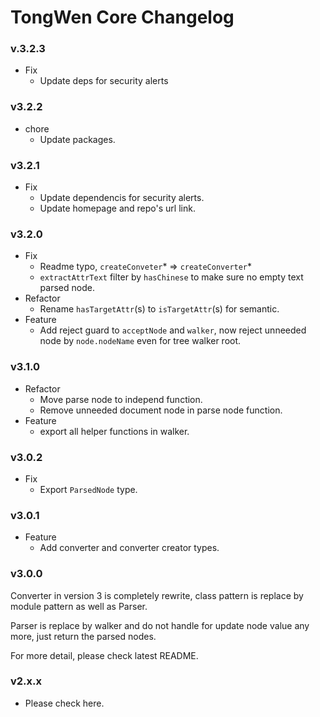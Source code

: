 # TongWen Core Changelog

### v.3.2.3
- Fix
  - Update deps for security alerts

### v3.2.2
- chore
  - Update packages.

### v3.2.1
- Fix
  - Update dependencis for security alerts.
  - Update homepage and repo's url link.

### v3.2.0
- Fix
  - Readme typo, `createConveter`* => `createConverter`*
  - `extractAttrText` filter by `hasChinese` to make sure no empty text parsed node.
- Refactor
  - Rename `hasTargetAttr`(s) to `isTargetAttr`(s) for semantic.
- Feature
  - Add reject guard to `acceptNode` and `walker`, now reject unneeded node by `node.nodeName` even for tree walker root.

### v3.1.0
- Refactor
  - Move parse node to independ function.
  - Remove unneeded document node in parse node function.
- Feature
  - export all helper functions in walker.

### v3.0.2
- Fix
  - Export `ParsedNode` type.

### v3.0.1
- Feature
  - Add converter and converter creator types.

### v3.0.0
Converter in version 3 is completely rewrite, class pattern  is replace by module pattern as well as Parser.

Parser is replace by walker and do not handle for update node value any more, just return the parsed nodes.

For more detail, please check latest README.

### v2.x.x
- Please check here.
